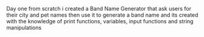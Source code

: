 Day one from scratch i created a Band Name Generator that ask users for their city and pet names
then use it to generate a band name and its created with the knowledge of print functions, variables, input functions and string manipulations
